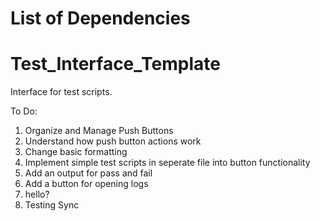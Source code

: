 # List of Dependencies



# Test_Interface_Template
Interface for test scripts.

To Do:
1. Organize and Manage Push Buttons
2. Understand how push button actions work
3. Change basic formatting
4. Implement simple test scripts in seperate file into button functionality
5. Add an output for pass and fail
6. Add a button for opening logs
7. hello?
8. Testing Sync


